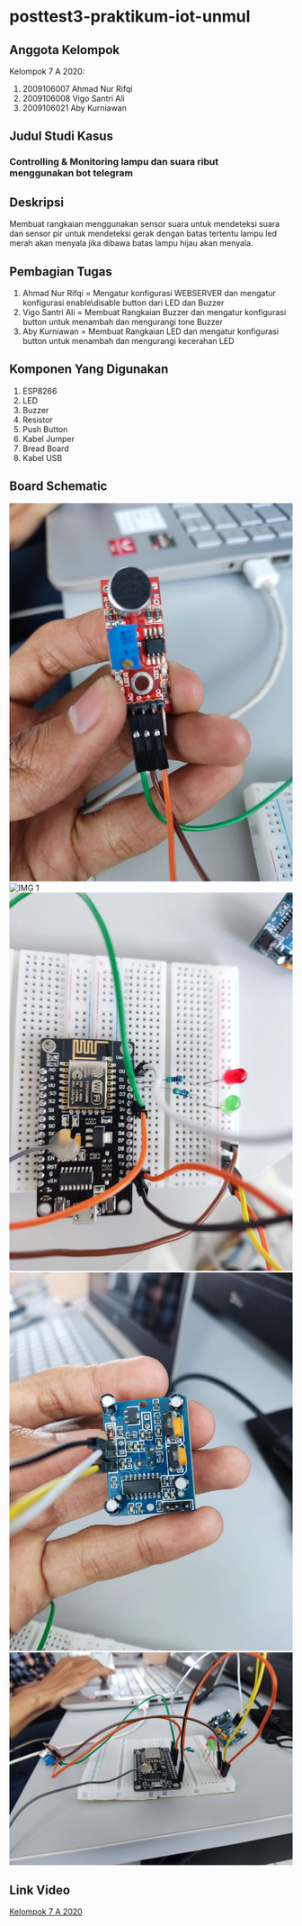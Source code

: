 # posttest3-praktikum-iot-unmul

## Anggota Kelompok
Kelompok 7 A 2020:
1. 2009106007 Ahmad Nur Rifqi
2. 2009106008 Vigo Santri Ali
3. 2009106021 Aby Kurniawan

## Judul Studi Kasus
### Controlling & Monitoring lampu dan suara ribut menggunakan bot telegram

## Deskripsi
Membuat rangkaian menggunakan sensor suara untuk mendeteksi suara dan sensor pir untuk mendeteksi gerak dengan batas tertentu lampu led merah akan menyala jika dibawa batas lampu hijau akan menyala.

## Pembagian Tugas
1. Ahmad Nur Rifqi = Mengatur konfigurasi WEBSERVER dan mengatur konfigurasi enable\disable button dari LED dan Buzzer 
2. Vigo Santri Ali = Membuat Rangkaian Buzzer dan mengatur konfigurasi button untuk menambah dan mengurangi tone Buzzer
3. Aby Kurniawan = Membuat Rangkaian LED dan mengatur konfigurasi button untuk menambah dan mengurangi kecerahan LED

## Komponen Yang Digunakan
1. ESP8266
2. LED
3. Buzzer
4. Resistor
5. Push Button
6. Kabel Jumper
7. Bread Board
8. Kabel USB

## Board Schematic

![IMG 1](img1.jpg)
![IMG 1](img2jpg)
![IMG 1](img3.jpg)
![IMG 1](img4.jpg)
![IMG 1](img5.jpg)

## Link Video
<a href="https://drive.google.com/file/d/1ZfSmqUV5rtPVA_r8M9dv6_qLtPy5BjVF/view?usp=sharing">Kelompok 7 A 2020</a>
